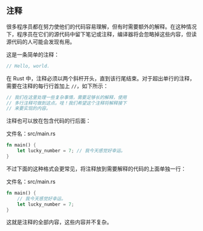 ## 注释

很多程序员都在努力使他们的代码容易理解，但有时需要额外的解释。在这种情况下，程序员在它们的源代码中留下笔记或注释，编译器将会忽略掉这些内容，但读源代码的人可能会发现有用。

这是一条简单的注释：

```rust
// Hello, world.
```

在 Rust 中，注释必须以两个斜杆开头，直到该行尾结束。对于超出单行的注释，需要在注释的每行行首加上 `//`，如下所示：

```rust
// 我们在这里处理一些复杂事情，需要足够长的解释，使用
// 多行注释可做到这点。哇！我们希望这个注释将解释接下
// 来要实现的内容。
```

注释也可以放在包含代码的行后面：

<span class="filename">文件名：src/main.rs</span>

```rust
fn main() {
    let lucky_number = 7; // 我今天感觉好幸运。
}
```

不过下面的这种格式会更常见，将注释放到需要解释的代码的上面单独一行：

<span class="filename">文件名：src/main.rs</span>

```rust
fn main() {
    // 我今天感觉好幸运。
    let lucky_number = 7;
}
```

这就是注释的全部内容，这些内容并不复杂。
